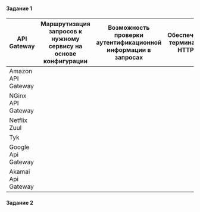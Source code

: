 #### Задание 1
| API Gateway | Маршрутизация запросов к нужному сервису на основе конфигурации | Возможность проверки аутентификационной информации в запросах | Обеспечение терминации HTTPS |
|--------------------|----------------------------------------------------------|---------------------------------------------------------------|------------------------------|
| Amazon API Gateway | | | |
| NGinx API Gateway | | | |
| Netflix Zuul | | | |
| Tyk | | | |
| Google Api Gateway | | | |
| Akamai Api Gateway | | | |

#### Задание 2

